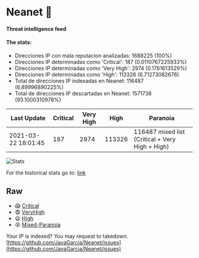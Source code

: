 # Neanet :hocho:
#### Threat intelligence feed
#### The stats:

- Direcciones IP con mala reputacion analizadas: 1688225 (100%)
- Direcciones IP determinadas como 'Critical':  187 (0.0110767225933%)
- Direcciones IP determinadas como 'Very High':  2974 (0.1761613529%)
- Direcciones IP determinadas como 'High':  113326 (6.71273082676)
- Total de direcciones IP indexadas en Neanet:  116487 (6.89996890225%)
- Total de direcciones IP descartadas en Neanet:  1571738 (93.1000310978%)

| Last Update | Critical | Very High | High | Paranoia |
| --- | --- | --- | --- | --- |
| 2021-03-22 18:01:45 | 187 | 2974 | 113326 | 116487 mixed list (Critical + Very High + High)|

![Stats](https://docs.google.com/spreadsheets/d/e/2PACX-1vSnaNMIXVabIpDJjufMlzH7poXnshF3mgd8Is1g9ytUEzVsP5my4Trn8f-xkoLLQ38xpL3HtmUexLo6/pubchart?oid=501124687&format=image)

For the historical stats go to: [link](/stats.csv)
## Raw
- :scream: [Critical](https://raw.githubusercontent.com/JavaGarcia/Neanet/master/blacklists/neanet_critical.txt)
- :fearful: [VeryHigh](https://raw.githubusercontent.com/JavaGarcia/Neanet/master/blacklists/neanet_veryHigh.txtt)
- :frowning: [High](https://raw.githubusercontent.com/JavaGarcia/Neanet/master/blacklists/neanet_high.txt)
- :dizzy_face: [Mixed-Paranoia](https://raw.githubusercontent.com/JavaGarcia/Neanet/master/blacklists/neanet_all.txt)


Your IP is indexed? You may request to takedown. [https://github.com/JavaGarcia/Neanet/issues](https://github.com/JavaGarcia/Neanet/issues)






























































































































































































































































































































































































































































































































































































































































































































































































































































































































































































































































































































































































































































































































































































































































































































































































































































































































































































































































































































































































































































































































































































































































































































































































































































































































































































































































































































































































































































































































































































































































































































































































































































































































































































































































































































































































































































































































































































































































































































































































































































































































































































































































































































































































































































































































































































































































































































































































































































































































































































































































































































































































































































